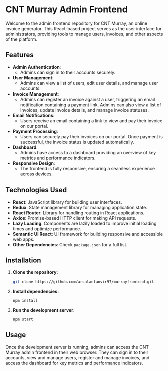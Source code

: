 # CNT Murray Admin Frontend

Welcome to the admin frontend repository for CNT Murray, an online invoice generator. This React-based project serves as the user interface for administrators, providing tools to manage users, invoices, and other aspects of the platform.

## Features

- **Admin Authentication**:
  - Admins can sign in to their accounts securely.
- **User Management**:
  - Admins can view a list of users, edit user details, and manage user accounts.
- **Invoice Management**:
  - Admins can register an invoice against a user, triggering an email notification containing a payment link. Admins can also view a list of invoices, update invoice details, and manage invoice statuses.
- **Email Notifications**:
  - Users receive an email containing a link to view and pay their invoice on our portal.
- **Payment Processing**:
  - Users can securely pay their invoices on our portal. Once payment is successful, the invoice status is updated automatically.
- **Dashboard**:
  - Admins have access to a dashboard providing an overview of key metrics and performance indicators.
- **Responsive Design**:
  - The frontend is fully responsive, ensuring a seamless experience across devices.

## Technologies Used

- **React**: JavaScript library for building user interfaces.
- **Redux**: State management library for managing application state.
- **React Router**: Library for handling routing in React applications.
- **Axios**: Promise-based HTTP client for making API requests.
- **Lazy Loading**: Components are lazily loaded to improve initial loading times and optimize performance.
- **Semantic UI React**: UI framework for building responsive and accessible web apps.
- **Other Dependencies**: Check `package.json` for a full list.

## Installation

1. **Clone the repository:**
    ```bash
    git clone https://github.com/arsalantanvir97/murrayfrontend.git
    ```

2. **Install dependencies:**
    ```bash
    npm install
    ```

3. **Run the development server:**
    ```bash
    npm start
    ```

## Usage

Once the development server is running, admins can access the CNT Murray admin frontend in their web browser. They can sign in to their accounts, view and manage users, register and manage invoices, and access the dashboard for key metrics and performance indicators.
